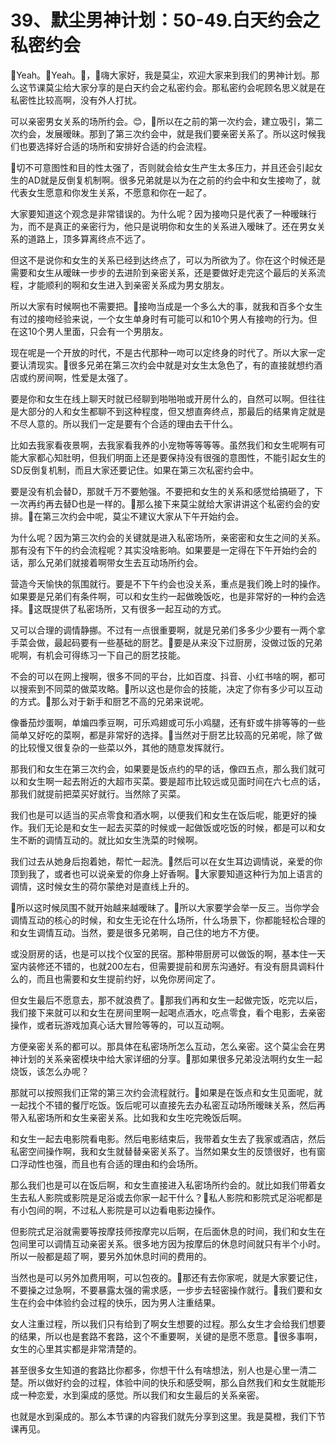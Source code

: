 # 39、默尘男神计划：50-49.白天约会之私密约会

🎼Yeah。🎼Yeah。🎼，🎼嗨大家好，我是莫尘，欢迎大家来到我们的男神计划。那么这节课莫尘给大家分享的是白天约会之私密约会。那私密约会呢顾名思义就是在私密性比较高啊，没有外人打扰。

可以亲密男女关系的场所约会。😊，🎼所以在之前的第一次约会，建立吸引，第二次约会，发展暧昧。那到了第三次约会中，就是我们要亲密关系了。所以这时候我们也要选择好合适的场所和安排好合适的约会流程。

🎼切不可意图性和目的性太强了，否则就会给女生产生太多压力，并且还会引起女生的AD就是反倒复机制啊。很多兄弟就是以为在之前的约会中和女生接吻了，就代表女生愿意和你发生关系，不愿意和你在一起了。

大家要知道这个观念是非常错误的。为什么呢？因为接吻只是代表了一种暧昧行为，而不是真正的亲密行为，他只是说明你和女生的关系进入暧昧了。还在男女关系的道路上，顶多算离终点不远了。

但这不是说你和女生的关系已经到达终点了，可以为所欲为了。你在这个时候还是需要和女生从暧昧一步步的去进阶到亲密关系，还是要做好走完这个最后的关系流程，才能顺利的啊和女生进入到亲密关系成为男女朋友。

所以大家有时候啊也不需要把。🎼接吻当成是一个多么大的事，就我和百多个女生有过的接吻经验来说，一个女生单身时有可能可以和10个男人有接吻的行为。但在这10个男人里面，只会有一个男朋友。

现在呢是一个开放的时代，不是古代那种一吻可以定终身的时代了。所以大家一定要认清现实。🎼很多兄弟在第三次约会中就是对女生太急色了，有的直接就想约酒店或约房间啊，性爱是太强了。

要是你和女生在线上聊天时就已经聊到啪啪啪或开房什么的，自然可以啊。但往往是大部分的人和女生都聊不到这种程度，但又想直奔终点，那最后的结果肯定就是不尽人意的。所以我们一定是要有个合适的理由去干什么。

比如去我家看夜景啊，去我家看我养的小宠物等等等等。虽然我们和女生呢啊有可能大家都心知肚明，但我们明面上还是要保持没有很强的意图性，不能引起女生的SD反倒复机制，而且大家还要记住。如果在第三次私密约会中。

要是没有机会替D，那就千万不要勉强。不要把和女生的关系和感觉给搞砸了，下一次再约再去替D也是一样的。🎼那么接下来莫尘就给大家讲讲这个私密约会的安排。🎼在第三次约会中呢，莫尘不建议大家从下午开始约会。

为什么呢？因为第三次约会的关键就是进入私密场所，亲密密和女生之间的关系。那有没有下午的约会流程呢？其实没啥影响。如果要是一定得在下午开始约会的话，那么兄弟们就接着啊带女生去互动场所约会。

营造今天愉快的氛围就行。要是不下午约会也没关系，重点是我们晚上时的操作。如果要是兄弟们有条件啊，可以和女生约一起做晚饭吃，也是非常好的一种约会选择。🎼这既提供了私密场所，又有很多一起互动的方式。

又可以合理的调情静挪。不过有一点很重要啊，就是兄弟们多多少少要有一两个拿手菜会做，最起码要有一些基础的厨艺。🎼要是从来没下过厨房，没做过饭的兄弟呢啊，有机会可得练习一下自己的厨艺技能。

不会的可以在网上搜啊，很多不同的平台，比如百度、抖音、小红书啥的啊，都可以搜索到不同菜的做菜攻略。🎼所以这也是你会的技能，决定了你有多少可以互动的方式。🎼那么对于新手和厨艺不高的兄弟来说呢。

像番茄炒蛋啊，单煸四季豆啊，可乐鸡翅或可乐小鸡腿，还有虾或牛排等等的一些简单又好吃的菜啊，都是非常好的选择。🎼当然对于厨艺比较高的兄弟呢，除了做的比较慢又很复杂的一些菜以外，其他的随意发挥就行。

那我们和女生在第三次约会，如果要是饭点约的早的话，像四五点，那么我们就可以和女生啊一起去附近的大超市买菜。要是超市比较远或见面时间在六七点的话，那我们就提前把菜买好就行。当然除了买菜。

我们也是可以适当的买点零食和酒水啊，以便我们和女生在饭后呢，能更好的操作。我们无论是和女生一起去买菜的时候或一起做饭或吃饭的时候，都是可以和女生不断的调情互动的。就比如女生洗菜的时候啊。

我们过去从她身后抱着她，帮忙一起洗。🎼然后可以在女生耳边调情说，亲爱的你顶到我了，或者也可以说亲爱的你身上好香啊。🎼大家要知道这种行为加上语言的调情，这时候女生的荷尔蒙绝对是直线上升的。

🎼所以这时候凤围不就开始越来越暧昧了。🎼所以大家要学会举一反三。当你学会调情互动的核心的时候，和女生无论在什么场所，什么场景下，你都能轻松合理的和女生调情互动。当然，要是很多兄弟啊，自己住的地方不方便。

或没厨房的话，也是可以找个仪室的民宿。那种带厨房可以做饭的啊，基本住一天室内装修还不错的，也就200左右，但需要提前和房东沟通好。有没有厨具调料什么的，而且也需要和女生提前约好，以免你房间定了。

但女生最后不愿意去，那不就浪费了。🎼那我们再和女生一起做完饭，吃完以后，我们接下来就可以和女生在房间里啊一起喝点酒水，吃点零食，看个电影，去亲密操作，或者玩游戏加真心话大冒险等等的，可以互动啊。

方便亲密关系的都可以。那具体在私密场所怎么互动，怎么亲密。这个莫尘会在男神计划的关系亲密模块中给大家详细的分享。🎼那如果很多兄弟没法啊约女生一起烧饭，该怎么办呢？

那就可以按照我们正常的第三次约会流程就行。🎼如果是在饭点和女生见面呢，就一起找个不错的餐厅吃饭。饭后呢可以直接先去办私密互动场所暧昧关系，然后再带入私密场所和女生亲密关系。比如我和女生吃完晚饭后啊。

和女生一起去电影院看电影。然后电影结束后，我带着女生去了我家或酒店，然后私密空间操作啊，我和女生就替替亲密关系了。当然如果女生的反馈很好，也有窗口浮动性也强，而且也有合适的理由和约会场所。

那么我们也是可以在饭后啊，和女生直接进入私密场所约会的。就比如我们带着女生去私人影院或影院是足浴或去你家一起干什么？🎼私人影院和影院式足浴呢都是有小包间的啊，不过私人影院是可以边看电影边操作。

但影院式足浴就需要等按摩技师按摩完以后啊，在后面休息的时间，我们和女生在包间里可以调情互动亲密关系。很多地方因为按摩后的休息时间就只有半个小时。所以一般都是超了啊，要另外加休息时间的费用的。

当然也是可以另外加费用啊，可以包夜的。🎼那还有去你家呢，就是大家要记住，不要操之过急啊，不要暴露太强的需求感，一步步去轻密操作就行。🎼我们要和女生在约会中体验约会过程的快乐，因为男人注重结果。

女人注重过程，所以我们只有给到了啊女生想要的过程。那么女生才会给我们想要的结果，所以也是套路不套路，这个不重要啊，关键的是愿不愿意。🎼很多事啊，女生的心里其实都是非常清楚的。

甚至很多女生知道的套路比你都多，你想干什么有啥想法，别人也是心里一清二楚。所以做好约会的过程，体验中间的快乐和感受啊，那么自然我们和女生就能形成一种恋爱，水到渠成的感觉。所以我们和女生最后的关系亲密。

也就是水到渠成的。那么本节课的内容我们就先分享到这里。我是莫橙，我们下节课再见。